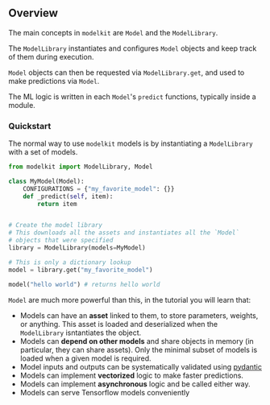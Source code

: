 ## Overview

The main concepts in `modelkit` are `Model` and the `ModelLibrary`.

The `ModelLibrary` instantiates and configures `Model` objects
and keep track of them during execution.

`Model` objects can then be requested via `ModelLibrary.get`,
 and used to make predictions via `Model`.

The ML logic is written in each `Model`'s `predict` functions, typically inside a module.

### Quickstart

The normal way to use `modelkit` models is by instantiating a `ModelLibrary` with a set of models.

```python
from modelkit import ModelLibrary, Model

class MyModel(Model):
    CONFIGURATIONS = {"my_favorite_model": {}}
    def _predict(self, item):
        return item


# Create the model library
# This downloads all the assets and instantiates all the `Model`
# objects that were specified
library = ModelLibrary(models=MyModel)

# This is only a dictionary lookup
model = library.get("my_favorite_model")

model("hello world") # returns hello world
```

`Model` are much more powerful than this, in the tutorial you will learn that:

- Models can have an **asset** linked to them, to store parameters, weights, or anything. This asset is loaded and deserialized when the `ModelLibrary` isntantiates the object.
- Models can **depend on other models** and share objects in memory (in particular, they can share assets). Only the minimal subset of models is loaded when a given model is required.
- Model inputs and outputs can be systematically validated using [pydantic](https://pydantic-docs.helpmanual.io/)
- Models can implement **vectorized** logic to make faster predictions.
- Models can implement **asynchronous** logic and be called either way.
- Models can serve Tensorflow models conveniently

